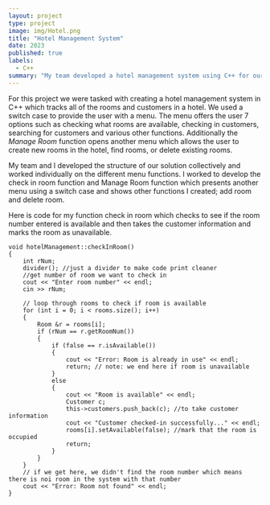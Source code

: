 ```yaml
---
layout: project
type: project
image: img/Hotel.png
title: "Hotel Management System"
date: 2023
published: true
labels:
  - C++
summary: "My team developed a hotel management system using C++ for our ICS 212 final"
---
```


For this project we were tasked with creating a hotel management system in C++ which tracks all of the rooms and customers in a hotel. We used a switch case to provide the user with a menu. The menu offers the user 7 options such as checking what rooms are available, checking in customers, searching for customers and various other functions. Additionally the _Manage Room_ function opens another menu which allows the user to create new rooms in the hotel, find rooms, or delete existing rooms.

My team and I developed the structure of our solution collectively and worked individually on the different menu functions. I worked to develop the check in room function and  Manage Room function which presents another menu using a switch case and shows other functions I created; add room and delete room.

Here is code for my function check in room which checks to see if the room number entered is available and then takes the customer information and marks the room as unavailable.

```
void hotelManagement::checkInRoom() 
{
    int rNum;
    divider(); //just a divider to make code print cleaner
    //get number of room we want to check in 
    cout << "Enter room number" << endl; 
    cin >> rNum;

    // loop through rooms to check if room is available
    for (int i = 0; i < rooms.size(); i++)
    {
        Room &r = rooms[i];
        if (rNum == r.getRoomNum())
        {
            if (false == r.isAvailable())
            {
                cout << "Error: Room is already in use" << endl;
                return; // note: we end here if room is unavailable
            }
            else
            {
                cout << "Room is available" << endl;
                Customer c;
                this->customers.push_back(c); //to take customer information 
                cout << "Customer checked-in successfully..." << endl;
                rooms[i].setAvailable(false); //mark that the room is occupied
                return;
            }
        }
    }
    // if we get here, we didn't find the room number which means there is noi room in the system with that number
    cout << "Error: Room not found" << endl;
}
```
